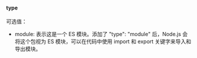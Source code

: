 <!-- ## browserslist

  [browserslist github](https://github.com/browserslist/browserslist)

  是一个用于指定项目所支持的浏览器版本范围的配置项。该配置项通常用于自动化工具
  （Babel、Autoprefixer，postcss-preset-env 等插件）来根据项目的浏览器兼容性要求来自动处理代码，例如自动添加 CSS 前缀、转换 ES6 代码等。

  当你在package.json中添加以下内容时，所有工具都会自动找到目标浏览器：

  ```json
  // browserslist 配置的值可以是一个字符串、一个数组或一个对象，用于指定浏览器版本的范围
  {
    "name": "my-project",
    "version": "1.0.0",
    "browserslist": [
      "> 1%", // 表示全球使用率超过 1% 的所有浏览器。
      "last 2 versions", // 表示最近两个版本的所有浏览器。
      "ie >= 11" // 表示 IE11 及以上版本的浏览器。
    ],
    "devDependencies": {
      "autoprefixer": "^10.4.0",
      "babel": "^7.16.0"
    }
  }

  ```



## 导入模块入口文件优先级详解 main, browser, module, exports

https://juejin.cn/post/7225072417532739644#heading-7 -->

<!-- - "type": "module", 表明是一个es模块 -->


#### type

可选值：

- module: 表示这是一个 ES 模块。添加了 "type": "module" 后，Node.js 会将这个包视为 ES 模块，可以在代码中使用 import 和 export 关键字来导入和导出模块。